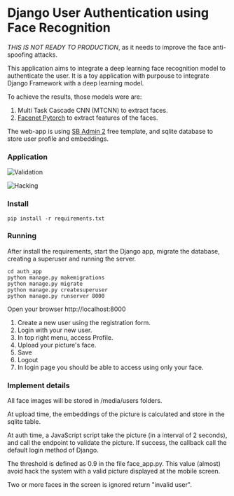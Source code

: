 # Django User Authentication using Face Recognition

*THIS IS NOT READY TO PRODUCTION*, as it needs to improve the face anti-spoofing attacks.

This application aims to integrate a deep learning face recognition model to authenticate the user. It is a toy application with purpouse to integrate Django Framework with a deep learning model.

To achieve the results, those models were are: 

1) Multi Task Cascade CNN (MTCNN) to extract faces.
2) [Facenet Pytorch](https://github.com/timesler/facenet-pytorch) to extract features of the faces.

The web-app is using [SB Admin 2](https://github.com/StartBootstrap/startbootstrap-sb-admin-2) free template, and sqlite database to store user profile and embeddings.


### Application

![Validation](validation_1.gif)


![Hacking](hacking.gif)


### Install

```
pip install -r requirements.txt
```


### Running 

After install the requirements, start the Django app, migrate the database, creating a superuser and running the server.
```
cd auth_app
python manage.py makemigrations
python manage.py migrate
python manage.py createsuperuser
python manage.py runserver 8000
```

Open your browser http://localhost:8000

1. Create a new user using the registration form.
2. Login with your new user.
3. In top right menu, access Profile.
4. Upload your picture's face.
5. Save
6. Logout
7. In login page you should be able to access using only your face.


### Implement details

All face images will be stored in /media/users folders.

At upload time, the embeddings of the picture is calculated and store in the sqlite table.

At auth time, a JavaScript script take the picture (in a interval of 2 seconds), and call the endpoint to validate the picture. If success, the callback call the default login method of Django.

The threshold is defined as 0.9 in the file face_app.py. This value (almost) avoid hack the system with a valid picture displayed at the mobile screen.

Two or more faces in the screen is ignored return "invalid user".
